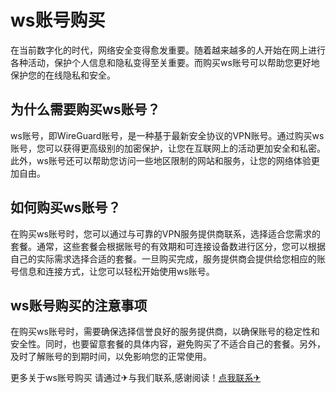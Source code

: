 # ws账号购买

在当前数字化的时代，网络安全变得愈发重要。随着越来越多的人开始在网上进行各种活动，保护个人信息和隐私变得至关重要。而购买ws账号可以帮助您更好地保护您的在线隐私和安全。

## 为什么需要购买ws账号？

ws账号，即WireGuard账号，是一种基于最新安全协议的VPN账号。通过购买ws账号，您可以获得更高级别的加密保护，让您在互联网上的活动更加安全和私密。此外，ws账号还可以帮助您访问一些地区限制的网站和服务，让您的网络体验更加自由。

## 如何购买ws账号？

在购买ws账号时，您可以通过与可靠的VPN服务提供商联系，选择适合您需求的套餐。通常，这些套餐会根据账号的有效期和可连接设备数进行区分，您可以根据自己的实际需求选择合适的套餐。一旦购买完成，服务提供商会提供给您相应的账号信息和连接方式，让您可以轻松开始使用ws账号。

## ws账号购买的注意事项

在购买ws账号时，需要确保选择信誉良好的服务提供商，以确保账号的稳定性和安全性。同时，也要留意套餐的具体内容，避免购买了不适合自己的套餐。另外，及时了解账号的到期时间，以免影响您的正常使用。

更多关于ws账号购买 请通过✈与我们联系,感谢阅读！[点我联系✈](https://hk.G208.com)